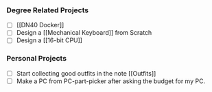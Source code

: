 ### Degree Related Projects
- [ ] [[DN40 Docker]]
- [ ] Design a [[Mechanical Keyboard]] from Scratch 
- [ ] Design a [[16-bit CPU]]

### Personal Projects
- [ ] Start collecting good outfits in the note [[Outfits]]
- [ ] Make a PC from PC-part-picker after asking the budget for my PC.